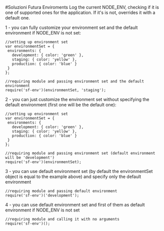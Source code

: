 #Soluzioni Futura Enviroments
Log the current NODE_ENV, checking if it is one of supported ones for the application. If it's is not, overrides it with a default one.

1 - you can fully customize your environment set and the default environment if NODE_ENV is not set:
```
//setting up environment set
var environmentSet = {
 environments: {
   development: { color: 'green' },
   staging: { color: 'yellow' },
   production: { color: 'blue' }
 }
};

//requiring module and passing environment set and the default environment
require('sf-env')(environmentSet, 'staging');
```

2 - you can just customize the environment set without specifying the default environment (first one will be the default one):
```
//setting up environment set
var environmentSet = {
 environments: {
   development: { color: 'green' },
   staging: { color: 'yellow' },
   production: { color: 'blue' }
 }
};

//requiring module and passing environment set (default environment will be 'development')
require('sf-env')(environmentSet);
```

3 - you can use default environment set (by default the environmentSet object is equal to the example above) and specify only the default environment
```
//requiring module and passing default environment
require('sf-env')('development');
```

4 - you can use default environment set and first of them as default environment if NODE_ENV is not set
```
//requiring module and calling it with no arguments
require('sf-env')();
```
